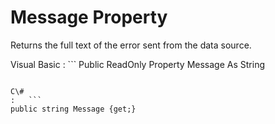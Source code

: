 <!-- loio3c19bc916c5f10149676b38bd0014a3a -->

# Message Property

Returns the full text of the error sent from the data source.



Visual Basic
:   ```
Public ReadOnly Property Message As String
```

C\#
:   ```
public string Message {get;}
```

